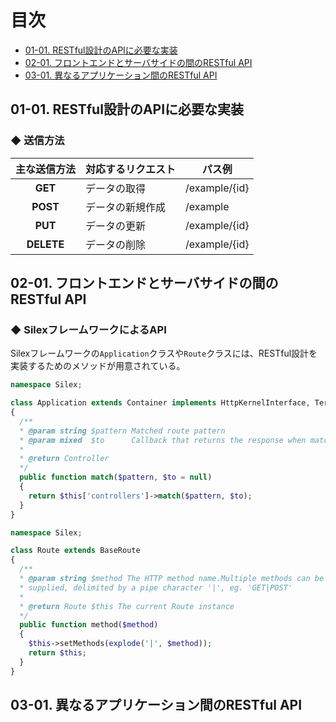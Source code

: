 # 目次

<!-- TOC -->

- [01-01. RESTful設計のAPIに必要な実装](#01-01-restful設計のapiに必要な実装)
- [02-01. フロントエンドとサーバサイドの間のRESTful API](#02-01-フロントエンドとサーバサイドの間のrestful-api)
- [03-01. 異なるアプリケーション間のRESTful API](#03-01-異なるアプリケーション間のrestful-api)

<!-- /TOC -->
## 01-01. RESTful設計のAPIに必要な実装

### ◆ 送信方法

| **主な送信方法** | 対応するリクエスト | パス例        |
| :--------------: | ------------------ | ------------- |
|     **GET**      | データの取得       | /example/{id} |
|     **POST**     | データの新規作成   | /example      |
|     **PUT**      | データの更新       | /example/{id} |
|    **DELETE**    | データの削除       | /example/{id} |



## 02-01. フロントエンドとサーバサイドの間のRESTful API

### ◆ SilexフレームワークによるAPI

Silexフレームワークの```Application```クラスや```Route```クラスには、RESTful設計を実装するためのメソッドが用意されている。

```PHP
namespace Silex;

class Application extends Container implements HttpKernelInterface, TerminableInterface
{
  /**
  * @param string $pattern Matched route pattern
  * @param mixed  $to      Callback that returns the response when matched
  *
  * @return Controller
  */
  public function match($pattern, $to = null)
  {
    return $this['controllers']->match($pattern, $to);
  }
}
```

```PHP
namespace Silex;

class Route extends BaseRoute
{
  /**
  * @param string $method The HTTP method name.Multiple methods can be
  * supplied, delimited by a pipe character '|', eg. 'GET|POST'
  *
  * @return Route $this The current Route instance
  */
  public function method($method)
  {
    $this->setMethods(explode('|', $method));
    return $this;
  }
}
```



## 03-01. 異なるアプリケーション間のRESTful API

